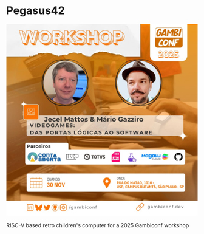 # Pegasus42

![Workshop Gambiconf](doc/fig/gambiconf2025workshop.jpg)

RISC-V based retro children's computer for a 2025 Gambiconf workshop
